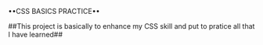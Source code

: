 ••CSS BASICS PRACTICE••

##This project is basically to enhance my CSS skill and put to pratice all that I have learned##